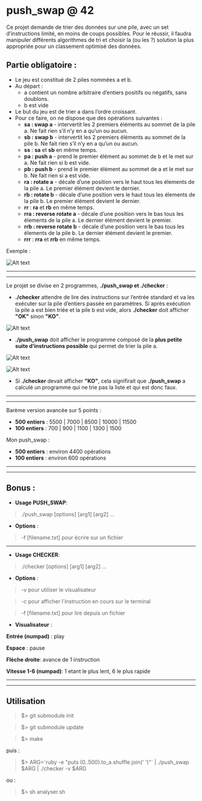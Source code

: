 # push_swap @ 42

Ce projet demande de trier des données sur une pile, avec un set d’instructions limité, en moins de coups possibles.
Pour le réussir, il faudra manipuler différents algorithmes de tri et choisir la (ou les ?) solution la plus appropriée pour un classement optimisé des données.

## Partie obligatoire :

* Le jeu est constitué de 2 piles nommées a et b.
* Au départ :
    - a contient un nombre arbitraire d’entiers positifs ou négatifs, sans doublons.
    - b est vide
* Le but du jeu est de trier a dans l’ordre croissant.
* Pour ce faire, on ne dispose que des opérations suivantes :
    - **sa : swap a** - intervertit les 2 premiers éléments au sommet de la pile a. Ne fait
      rien s’il n’y en a qu’un ou aucun.
    - **sb : swap b** - intervertit les 2 premiers éléments au sommet de la pile b. Ne fait
      rien s’il n’y en a qu’un ou aucun.
    - **ss** : **sa** et **sb** en même temps.
    - **pa : push a** - prend le premier élément au sommet de b et le met sur a. Ne fait
      rien si b est vide.
    - **pb : push b** - prend le premier élément au sommet de a et le met sur b. Ne fait
      rien si a est vide.
    - **ra : rotate a** - décale d’une position vers le haut tous les élements de la pile a.
      Le premier élément devient le dernier.
    - **rb : rotate b** - décale d’une position vers le haut tous les élements de la pile b.
      Le premier élément devient le dernier.
    - **rr** : **ra** et **rb** en même temps.
    - **rra : reverse rotate a** - décale d’une position vers le bas tous les élements de
      la pile a. Le dernier élément devient le premier.
    - **rrb : reverse rotate b** - décale d’une position vers le bas tous les élements de
      la pile b. Le dernier élément devient le premier.
    - **rrr** : **rra** et **rrb** en même temps.

Exemple :

![Alt text](https://image.ibb.co/b1gjMJ/example_ps.jpg)

---

---

Le projet se divise en 2 programmes, **./push_swap et ./checker** :

* **./checker** attendre de lire des instructions sur l’entrée standard et va les exécuter sur la pile d’entiers passée en paramètres. Si après exécution la pile a est bien triée et la pile b est vide, alors **./checker** doit afficher **"OK"** sinon **"KO"**.

![Alt text](https://image.ibb.co/k62Yyy/checker.png)

* **./push_swap**  doit afficher le programme composé de la **plus petite suite d’instructions possible** qui permet de trier la pile a.

![Alt text](https://image.ibb.co/cou7Qd/Untitled.png)

![Alt text](https://image.ibb.co/esbOWJ/Untitled.png)

* Si **./checker** devait afficher **"KO"**, cela signifirait que **./push_swap** a calculé un programme qui ne trie pas la liste et qui est donc faux.

---

---

Barème version avancée sur 5 points :

* **500 entiers** : 5500 | 7000 | 8500 | 10000 | 11500
* **100 entiers** : 700 | 900 | 1100 | 1300 | 1500

Mon push_swap :

* **500 entiers** : environ 4400 opérations
* **100 entiers** : environ 600 opérations

---

---

## Bonus :

* **Usage PUSH_SWAP**:
> ./push_swap [options] [arg1] [arg2] ...

* **Options** :
> -f [filename.txt] pour écrire sur un fichier

---

* **Usage CHECKER**:
> ./checker [options] [arg1] [arg2] ...

* **Options** :
> -v pour utiliser le visualisateur

> -c pour afficher l'instruction en cours sur le terminal

> -f [filename.txt] pour lire depuis un fichier

* **Visualisateur** :

**Entrée (numpad)** : play

**Espace** : pause

**Flèche droite**: avance de 1 instruction

**Vitesse 1-6 (numpad)**: 1 etant le plus lent, 6 le plus rapide

---

---

## Utilisation


> $> git submodule init

> $> git submodule update

> $> make

puis :

> $> ARG=\`ruby -e "puts (0..500).to_a.shuffle.join(' ')"\` | ./push_swap $ARG | ./checker -v $ARG

ou :

> $> sh analyser.sh